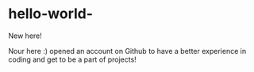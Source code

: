 # hello-world-
New here! 

Nour here :) opened an account on Github to have a better experience in coding and get to be a part of projects! 
